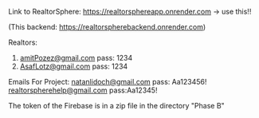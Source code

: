 Link to RealtorSphere: https://realtorsphereapp.onrender.com  -> use this!!


(This backend: https://realtorspherebackend.onrender.com)


Realtors:
1. amitPozez@gmail.com   pass: 1234
2. AsafLotz@gmail.com    pass: 1234

Emails For Project: 
natanlidoch@gmail.com    pass: Aa123456!
realtorspherehelp@gmail.com pass:Aa12345!


The token of the Firebase is in a zip file in the directory "Phase B"
